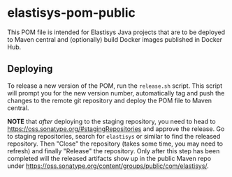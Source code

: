 # elastisys-pom-public

This POM file is intended for Elastisys Java projects that are to be deployed to
Maven central and (optionally) build Docker images published in Docker Hub.


## Deploying

To release a new version of the POM, run the `release.sh` script. This
script will prompt you for the new version number, automatically tag and
push the changes to the remote git repository and deploy the POM file to 
Maven central.

**NOTE** that _after_ deploying to the staging repository, you need to head to
https://oss.sonatype.org/#stagingRepositories and approve the release. Go to
staging repositories, search for `elastisys` or similar to find the released
repository. Then "Close" the repository (takes some time, you may need to
refresh) and finally "Release" the repository. Only after this step has been
completed will the released artifacts show up in the public Maven repo under
https://oss.sonatype.org/content/groups/public/com/elastisys/.
